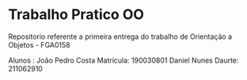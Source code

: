 # Trabalho Pratico OO

Repositorio referente a primeira entrega do trabalho de Orientação a Objetos - FGA0158



Alunos : 
João Pedro Costa Matrícula: 190030801
Daniel Nunes  Daurte: 211062910
